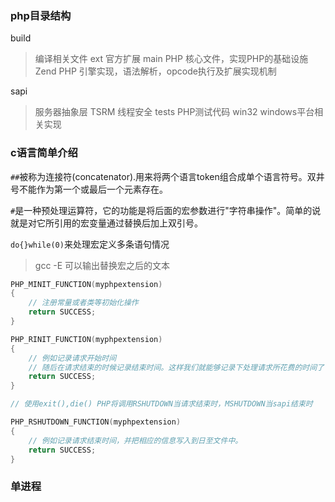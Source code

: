 ### php目录结构

build
> 编译相关文件
ext
> 官方扩展
main
> PHP 核心文件，实现PHP的基础设施
Zend
> PHP 引擎实现，语法解析，opcode执行及扩展实现机制
<!-- pear -->
sapi
> 服务器抽象层
TSRM
> 线程安全
tests
> PHP测试代码
win32
> windows平台相关实现

### c语言简单介绍
`##`被称为连接符(concatenator).用来将两个语言token组合成单个语言符号。双井号不能作为第一个或最后一个元素存在。 

`#`是一种预处理运算符，它的功能是将后面的宏参数进行"字符串操作"。简单的说就是对它所引用的宏变量通过替换后加上双引号。

`do{}while(0)`来处理宏定义多条语句情况

> gcc -E 可以输出替换宏之后的文本


``` c
PHP_MINIT_FUNCTION(myphpextension)
{
    // 注册常量或者类等初始化操作
    return SUCCESS;
}

PHP_RINIT_FUNCTION(myphpextension)
{
    // 例如记录请求开始时间
    // 随后在请求结束的时候记录结束时间。这样我们就能够记录下处理请求所花费的时间了
    return SUCCESS; 
}

// 使用exit(),die() PHP将调用RSHUTDOWN当请求结束时，MSHUTDOWN当sapi结束时

PHP_RSHUTDOWN_FUNCTION(myphpextension)
{
    // 例如记录请求结束时间，并把相应的信息写入到日至文件中。
    return SUCCESS; 
}

```

### 单进程
